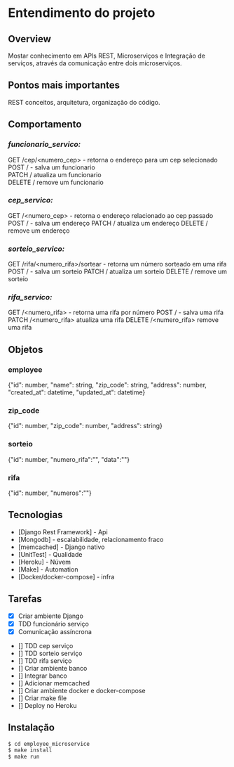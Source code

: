 # Entendimento do projeto

## Overview

Mostar conhecimento em APIs REST, Microserviços e Integração de serviços, através da comunicação entre dois microserviços.

## Pontos mais importantes

REST conceitos, arquitetura, organização do código.

## Comportamento

### *funcionario_servico:*


GET /cep/<numero_cep> - retorna o endereço para um cep selecionado
POST / - salva um funcionario  
PATCH /<id> atualiza um funcionario  
DELETE /<id> remove um funcionario  

### *cep_servico:*

GET /<numero_cep> - retorna o endereço relacionado ao cep passado
POST / - salva um endereço
PATCH /<id> atualiza um endereço
DELETE /<id> remove um endereço

### *sorteio_servico:*

GET /rifa/<numero_rifa>/sortear - retorna um número sorteado em uma rifa
POST / - salva um sorteio
PATCH /<id> atualiza um sorteio
DELETE /<id> remove um sorteio

### *rifa_servico:*

GET /<numero_rifa> - retorna uma rifa por número
POST / - salva uma rifa
PATCH /<numero_rifa> atualiza uma rifa
DELETE /<numero_rifa> remove uma rifa

## Objetos

### employee
{"id": number, "name": string, "zip_code": string, "address": number, "created_at": datetime, "updated_at": datetime}

### zip_code
{"id": number, "zip_code": number, "address": string}

### sorteio
{"id": number, "numero_rifa":"", "data":""}

### rifa
{"id": number, "numeros":""}

## Tecnologias
  * [Django Rest Framework] - Api
  * [Mongodb] - escalabilidade, relacionamento fraco
  * [memcached] - Django nativo
  * [UnitTest] - Qualidade
  * [Heroku] - Núvem
  * [Make] - Automation
  * [Docker/docker-compose] - infra

## Tarefas

  - [x] Criar ambiente Django
  - [x] TDD funcionário serviço
  - [x] Comunicação assíncrona 
  - [] TDD cep serviço
  - [] TDD sorteio serviço
  - [] TDD rifa serviço
  - [] Criar ambiente banco
  - [] Integrar banco
  - [] Adicionar memcached
  - [] Criar ambiente docker e docker-compose
  - [] Criar make file
  - [] Deploy no Heroku


## Instalação

```sh
$ cd employee_microservice
$ make install
$ make run
```